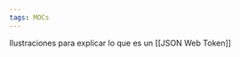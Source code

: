 ```yaml
---
tags: MOCs
---
```

Ilustraciones para explicar lo que es un [[JSON Web Token]]
```folder-index-content
```
